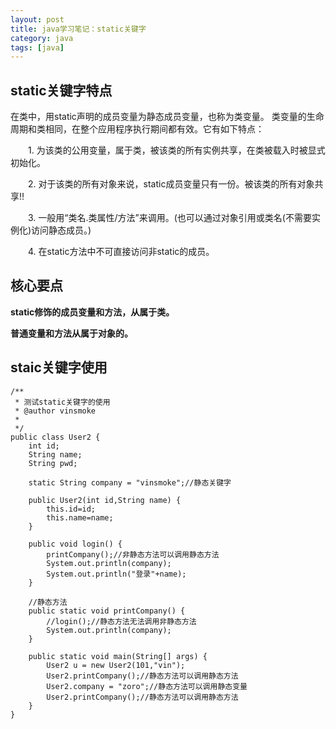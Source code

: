 ```yaml
---
layout: post
title: java学习笔记：static关键字
category: java
tags: [java]
---
```


## static关键字特点

在类中，用static声明的成员变量为静态成员变量，也称为类变量。 类变量的生命周期和类相同，在整个应用程序执行期间都有效。它有如下特点：

　　1. 为该类的公用变量，属于类，被该类的所有实例共享，在类被载入时被显式初始化。

　　2. 对于该类的所有对象来说，static成员变量只有一份。被该类的所有对象共享!!

　　3. 一般用“类名.类属性/方法”来调用。(也可以通过对象引用或类名(不需要实例化)访问静态成员。)

　　4. 在static方法中不可直接访问非static的成员。

##  核心要点

**static修饰的成员变量和方法，从属于类。**

**普通变量和方法从属于对象的。**

## staic关键字使用

```
/**
 * 测试static关键字的使用
 * @author vinsmoke
 *
 */
public class User2 {
    int id;
    String name;
    String pwd;

    static String company = "vinsmoke";//静态关键字

    public User2(int id,String name) {
        this.id=id;
        this.name=name;
    }

    public void login() {
        printCompany();//非静态方法可以调用静态方法
        System.out.println(company);
        System.out.println("登录"+name);
    }

    //静态方法
    public static void printCompany() {
        //login();//静态方法无法调用非静态方法
        System.out.println(company);
    }

    public static void main(String[] args) {
        User2 u = new User2(101,"vin");
        User2.printCompany();//静态方法可以调用静态方法
        User2.company = "zoro";//静态方法可以调用静态变量
        User2.printCompany();//静态方法可以调用静态方法
    }
}
```
